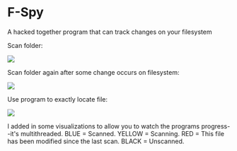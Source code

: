 # F-Spy
A hacked together program that can track changes on your filesystem

Scan folder:

![](https://user-images.githubusercontent.com/10871454/115100543-538ae400-9f0b-11eb-9c5c-5d8e430fa5df.png)

Scan folder again after some change occurs on filesystem:

![](https://user-images.githubusercontent.com/10871454/115100541-52f24d80-9f0b-11eb-82f9-120429e7385b.png)

Use program to exactly locate file:

![](https://user-images.githubusercontent.com/10871454/115100542-538ae400-9f0b-11eb-90d7-435d5a617762.png)


I added in some visualizations to allow you to watch the programs progress--it's multithreaded.
BLUE = Scanned.
YELLOW = Scanning.
RED = This file has been modified since the last scan.
BLACK = Unscanned.
